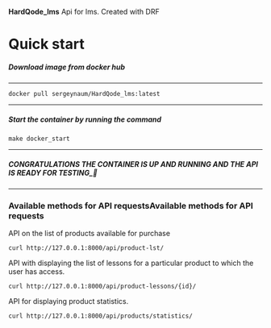 **HardQode_lms** Api for lms. Created with DRF


# Quick start

##### Download image from docker hub

---
```
docker pull sergeynaum/HardQode_lms:latest
```
---
##### Start the container by running the command
```
make docker_start
```
---
##### CONGRATULATIONS THE CONTAINER IS UP AND RUNNING AND THE API IS READY FOR TESTING_🚀

---
### Available methods for API requestsAvailable methods for API requests

API on the list of products available for purchase
```
curl http://127.0.0.1:8000/api/product-lst/
```

API with displaying the list of lessons for a particular product to which the user has access.

```
curl http://127.0.0.1:8000/api/product-lessons/{id}/
```

API for displaying product statistics.

```
curl http://127.0.0.1:8000/api/products/statistics/
```

